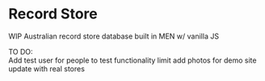 # Record Store

WIP Australian record store database built in MEN w/ vanilla JS

TO DO:  
Add test user for people to test functionality 
limit add photos for demo site  
update with real stores    